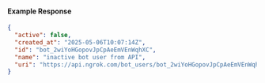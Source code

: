 <!-- Code generated for API Clients. DO NOT EDIT. -->

#### Example Response

```json
{
  "active": false,
  "created_at": "2025-05-06T10:07:14Z",
  "id": "bot_2wiYoHGopovJpCpAeEmVEnWqhXC",
  "name": "inactive bot user from API",
  "uri": "https://api.ngrok.com/bot_users/bot_2wiYoHGopovJpCpAeEmVEnWqhXC"
}
```
